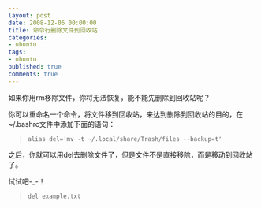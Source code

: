 ```yaml
---
layout: post
date: 2008-12-06 00:00:00
title: 命令行删除文件到回收站
categories:
- ubuntu
tags:
- ubuntu
published: true
comments: true
---
```

<p>如果你用rm移除文件，你将无法恢复，能不能先删除到回收站呢？</p>

<p>你可以重命名一个命令，将文件移到回收站，来达到删除到回收站的目的，在 ~/.bashrc文件中添加下面的语句：
<blockquote><code><span>alias del='mv -t ~/.local/share/Trash/files --backup=t'</span></code></blockquote>
之后，你就可以用del去删除文件了，但是文件不是直接移除，而是移动到回收站了。</p>

<p>试试吧-_-！
<blockquote><code><span>del example.txt</span></code></blockquote></p>
